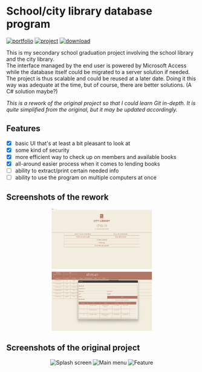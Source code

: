 # School/city library database program

[![portfolio](https://img.shields.io/badge/portfolio-2ea44f?style=for-the-badge)](https://matijakljajic.github.io/) 
[![project](https://img.shields.io/badge/project-2ea44f?style=for-the-badge)](https://matijakljajic.github.io/skolskabiblioteka/) [![download](https://img.shields.io/badge/download-2ea44f?style=for-the-badge)](https://github.com/matijakljajic/skolskabiblioteka/releases/download/12.9.2022/CityLibrary1292022.exe)

This is my secondary school graduation project involving the school library and the city library.  
The interface managed by the end user is powered by Microsoft Access while the database itself could be migrated to a server solution if needed. The project is thus scalable and could be reused at a later date. Doing it this way was adequate at the time, but of course, there are better solutions. (A C# solution maybe?)

*This is a rework of the original project so that I could learn Git in-depth. It is quite simplified from the original, but it may be updated accordingly.*

## Features

- [x] basic UI that's at least a bit pleasant to look at
- [x] some kind of security
- [x] more efficient way to check up on members and available books
- [x] all-around easier process when it comes to lending books
- [ ] ability to extract/print certain needed info
- [ ] ability to use the program on multiple computers at once

## Screenshots of the rework

<p align="center"><img src="https://raw.githubusercontent.com/matijakljajic/skolskabiblioteka/main/Screenshots/new/main.jpg" width="265" height="160" alt="Main menu">  <img src="https://raw.githubusercontent.com/matijakljajic/skolskabiblioteka/main/Screenshots/new/members.jpg" width="265" height="160" alt="All books"></p>

## Screenshots of the original project

<p align="center"><img src="https://i.ibb.co/CJgPgdV/baza-fe.png" width="240" height="160" alt="Splash screen">  <img src="https://i.ibb.co/rthqGfv/Pomo-img2.png" width="265" height="160" alt="Main menu">  <img src="https://i.ibb.co/x6zKX5c/Pomo-img3.png" width="182" height="160" alt="Feature"></p>
